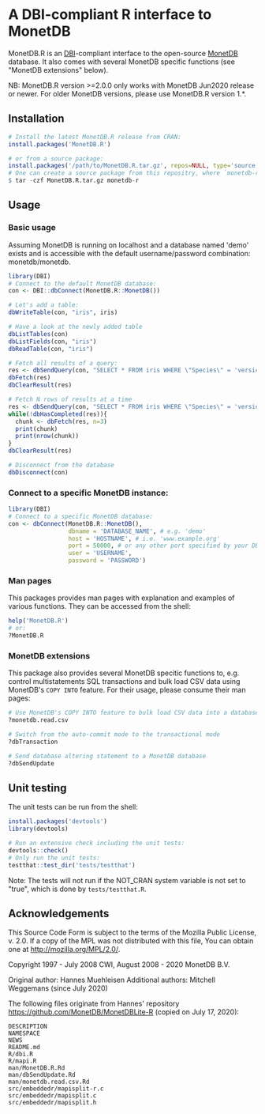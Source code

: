 # A DBI-compliant R interface to MonetDB

MonetDB.R is an [DBI](https://cran.r-project.org/web/packages/DBI/index.html)-compliant interface to the open-source [MonetDB](https://www.monetdb.org) database.  It also comes with several MonetDB specific functions (see "MonetDB extensions" below).

NB: MonetDB.R version >=2.0.0 only works with MonetDB Jun2020 release or newer. For older MonetDB versions, please use MonetDB.R version 1.*.

## Installation
```r
# Install the latest MonetDB.R release from CRAN:
install.packages('MonetDB.R')

# or from a source package:
install.packages('/path/to/MonetDB.R.tar.gz', repos=NULL, type='source')
# One can create a source package from this repositry, where `monetdb-r` is the directory into which this repository has been cloned:
$ tar -czf MonetDB.R.tar.gz monetdb-r
```

## Usage

### Basic usage

Assuming MonetDB is running on localhost and a database named 'demo' exists and
is accessible with the default username/password combination: monetdb/monetdb.

```r
library(DBI)
# Connect to the default MonetDB database:
con <- DBI::dbConnect(MonetDB.R::MonetDB())

# Let's add a table:
dbWriteTable(con, "iris", iris)

# Have a look at the newly added table
dbListTables(con)
dbListFields(con, "iris")
dbReadTable(con, "iris")

# Fetch all results of a query:
res <- dbSendQuery(con, "SELECT * FROM iris WHERE \"Species\" = 'versicolor'")
dbFetch(res)
dbClearResult(res)

# Fetch N rows of results at a time
res <- dbSendQuery(con, "SELECT * FROM iris WHERE \"Species\" = 'versicolor'")
while(!dbHasCompleted(res)){
  chunk <- dbFetch(res, n=3)
  print(chunk)
  print(nrow(chunk))
}
dbClearResult(res)

# Disconnect from the database
dbDisconnect(con)
```
### Connect to a specific MonetDB instance:
```r
library(DBI)
# Connect to a specific MonetDB database:
con <- dbConnect(MonetDB.R::MonetDB(),
                 dbname = 'DATABASE_NAME', # e.g. 'demo'
                 host = 'HOSTNAME', # i.e. 'www.example.org'
                 port = 50000, # or any other port specified by your DBA
                 user = 'USERNAME',
                 password = 'PASSWORD')
```
### Man pages
This packages provides man pages with explanation and examples of various functions.
They can be accessed from the shell:

```r
help('MonetDB.R')
# or:
?MonetDB.R
```
### MonetDB extensions
This package also provides several MonetDB specitic functions to, e.g. control multistatements SQL transactions and bulk load CSV data using MonetDB's ``COPY INTO`` feature.  For their usage, please consume their man pages:
```r
# Use MonetDB's COPY INTO feature to bulk load CSV data into a database
?monetdb.read.csv

# Switch from the auto-commit mode to the transactional mode
?dbTransaction

# Send database altering statement to a MonetDB database
?dbSendUpdate
```

## Unit testing
The unit tests can be run from the shell:

```r
install.packages('devtools')
library(devtools)

# Run an extensive check including the unit tests:
devtools::check()
# Only run the unit tests:
testthat::test_dir('tests/testthat')
```
Note: The tests will not run if the NOT_CRAN system variable is not set to "true", which is done by ``tests/testthat.R``.

## Acknowledgements
This Source Code Form is subject to the terms of the Mozilla Public License, v.
2.0.  If a copy of the MPL was not distributed with this file, You can obtain
one at http://mozilla.org/MPL/2.0/.

Copyright 1997 - July 2008 CWI, August 2008 - 2020 MonetDB B.V.

Original author: Hannes Muehleisen
Additional authors: Mitchell Weggemans (since July 2020)

The following files originate from Hannes' repository
https://github.com/MonetDB/MonetDBLite-R (copied on July 17, 2020):

	DESCRIPTION
	NAMESPACE
	NEWS
	README.md
	R/dbi.R
	R/mapi.R
	man/MonetDB.R.Rd
	man/dbSendUpdate.Rd
	man/monetdb.read.csv.Rd
	src/embeddedr/mapisplit-r.c
	src/embeddedr/mapisplit.c
	src/embeddedr/mapisplit.h



